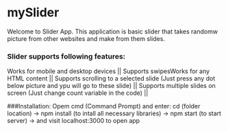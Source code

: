 # mySlider
Welcome to Slider App. This application is basic slider that takes randomw picture from other websites and make from them slides.

### Slider supports following features:
Works for mobile and desktop devices || Supports swipesWorks for any HTML content || Supports scrolling to a selected slide (Just press any dot below picture and ypu will go to these slide) || Supports multiple slides on screen (Just change count variable in the code) ||

###Installation:
Opem cmd (Command Prompt) and enter: cd (folder location) -> npm install (to intall all necessary libraries) -> npm start (to start server) -> and visit localhost:3000 to open app
